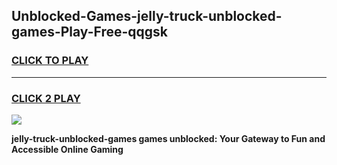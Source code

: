 
## Unblocked-Games-jelly-truck-unblocked-games-Play-Free-qqgsk
<h3>
<a href="https://premium76.site?title=jelly-truck-unblocked-games&ref=18A1">CLICK TO PLAY</a></h3>
<hr>

<h3>
<a href="https://premium76.site?title=jelly-truck-unblocked-games&ref=18A1">CLICK 2 PLAY</a>
  
</h3>

<a href="https://premium76.site?title=jelly-truck-unblocked-games&ref=18A1"><img src="https://clearcache.store/games.png"></a>


**jelly-truck-unblocked-games games unblocked: Your Gateway to Fun and Accessible Online Gaming**
